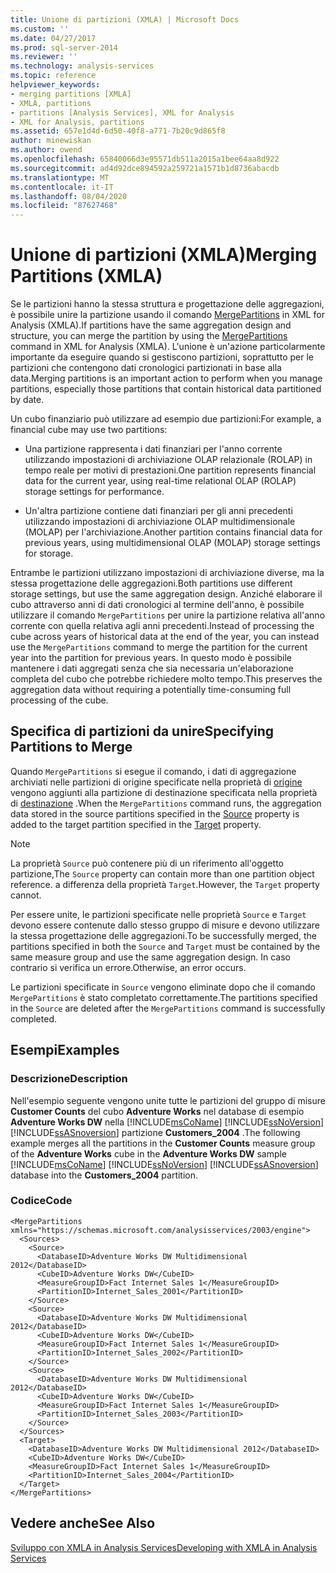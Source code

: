 ```yaml
---
title: Unione di partizioni (XMLA) | Microsoft Docs
ms.custom: ''
ms.date: 04/27/2017
ms.prod: sql-server-2014
ms.reviewer: ''
ms.technology: analysis-services
ms.topic: reference
helpviewer_keywords:
- merging partitions [XMLA]
- XMLA, partitions
- partitions [Analysis Services], XML for Analysis
- XML for Analysis, partitions
ms.assetid: 657e1d4d-6d50-40f8-a771-7b20c9d865f8
author: minewiskan
ms.author: owend
ms.openlocfilehash: 65840066d3e95571db511a2015a1bee64aa8d922
ms.sourcegitcommit: ad4d92dce894592a259721a1571b1d8736abacdb
ms.translationtype: MT
ms.contentlocale: it-IT
ms.lasthandoff: 08/04/2020
ms.locfileid: "87627468"
---
```

# <a name="merging-partitions-xmla"></a><span data-ttu-id="7a0ea-102">Unione di partizioni (XMLA)</span><span class="sxs-lookup"><span data-stu-id="7a0ea-102">Merging Partitions (XMLA)</span></span>
  <span data-ttu-id="7a0ea-103">Se le partizioni hanno la stessa struttura e progettazione delle aggregazioni, è possibile unire la partizione usando il comando [MergePartitions](https://docs.microsoft.com/bi-reference/xmla/xml-elements-commands/mergepartitions-element-xmla) in XML for Analysis (XMLA).</span><span class="sxs-lookup"><span data-stu-id="7a0ea-103">If partitions have the same aggregation design and structure, you can merge the partition by using the [MergePartitions](https://docs.microsoft.com/bi-reference/xmla/xml-elements-commands/mergepartitions-element-xmla) command in XML for Analysis (XMLA).</span></span> <span data-ttu-id="7a0ea-104">L'unione è un'azione particolarmente importante da eseguire quando si gestiscono partizioni, soprattutto per le partizioni che contengono dati cronologici partizionati in base alla data.</span><span class="sxs-lookup"><span data-stu-id="7a0ea-104">Merging partitions is an important action to perform when you manage partitions, especially those partitions that contain historical data partitioned by date.</span></span>  
  
 <span data-ttu-id="7a0ea-105">Un cubo finanziario può utilizzare ad esempio due partizioni:</span><span class="sxs-lookup"><span data-stu-id="7a0ea-105">For example, a financial cube may use two partitions:</span></span>  
  
-   <span data-ttu-id="7a0ea-106">Una partizione rappresenta i dati finanziari per l'anno corrente utilizzando impostazioni di archiviazione OLAP relazionale (ROLAP) in tempo reale per motivi di prestazioni.</span><span class="sxs-lookup"><span data-stu-id="7a0ea-106">One partition represents financial data for the current year, using real-time relational OLAP (ROLAP) storage settings for performance.</span></span>  
  
-   <span data-ttu-id="7a0ea-107">Un'altra partizione contiene dati finanziari per gli anni precedenti utilizzando impostazioni di archiviazione OLAP multidimensionale (MOLAP) per l'archiviazione.</span><span class="sxs-lookup"><span data-stu-id="7a0ea-107">Another partition contains financial data for previous years, using multidimensional OLAP (MOLAP) storage settings for storage.</span></span>  
  
 <span data-ttu-id="7a0ea-108">Entrambe le partizioni utilizzano impostazioni di archiviazione diverse, ma la stessa progettazione delle aggregazioni.</span><span class="sxs-lookup"><span data-stu-id="7a0ea-108">Both partitions use different storage settings, but use the same aggregation design.</span></span> <span data-ttu-id="7a0ea-109">Anziché elaborare il cubo attraverso anni di dati cronologici al termine dell'anno, è possibile utilizzare il comando `MergePartitions` per unire la partizione relativa all'anno corrente con quella relativa agli anni precedenti.</span><span class="sxs-lookup"><span data-stu-id="7a0ea-109">Instead of processing the cube across years of historical data at the end of the year, you can instead use the `MergePartitions` command to merge the partition for the current year into the partition for previous years.</span></span> <span data-ttu-id="7a0ea-110">In questo modo è possibile mantenere i dati aggregati senza che sia necessaria un'elaborazione completa del cubo che potrebbe richiedere molto tempo.</span><span class="sxs-lookup"><span data-stu-id="7a0ea-110">This preserves the aggregation data without requiring a potentially time-consuming full processing of the cube.</span></span>  
  
## <a name="specifying-partitions-to-merge"></a><span data-ttu-id="7a0ea-111">Specifica di partizioni da unire</span><span class="sxs-lookup"><span data-stu-id="7a0ea-111">Specifying Partitions to Merge</span></span>  
 <span data-ttu-id="7a0ea-112">Quando `MergePartitions` si esegue il comando, i dati di aggregazione archiviati nelle partizioni di origine specificate nella proprietà di [origine](https://docs.microsoft.com/bi-reference/xmla/xml-elements-properties/source-element-xmla) vengono aggiunti alla partizione di destinazione specificata nella proprietà di [destinazione](https://docs.microsoft.com/bi-reference/xmla/xml-elements-properties/target-element-xmla) .</span><span class="sxs-lookup"><span data-stu-id="7a0ea-112">When the `MergePartitions` command runs, the aggregation data stored in the source partitions specified in the [Source](https://docs.microsoft.com/bi-reference/xmla/xml-elements-properties/source-element-xmla) property is added to the target partition specified in the [Target](https://docs.microsoft.com/bi-reference/xmla/xml-elements-properties/target-element-xmla) property.</span></span>  
  
> [!NOTE]  
>  <span data-ttu-id="7a0ea-113">La proprietà `Source` può contenere più di un riferimento all'oggetto partizione,</span><span class="sxs-lookup"><span data-stu-id="7a0ea-113">The `Source` property can contain more than one partition object reference.</span></span> <span data-ttu-id="7a0ea-114">a differenza della proprietà `Target`.</span><span class="sxs-lookup"><span data-stu-id="7a0ea-114">However, the `Target` property cannot.</span></span>  
  
 <span data-ttu-id="7a0ea-115">Per essere unite, le partizioni specificate nelle proprietà `Source` e `Target` devono essere contenute dallo stesso gruppo di misure e devono utilizzare la stessa progettazione delle aggregazioni.</span><span class="sxs-lookup"><span data-stu-id="7a0ea-115">To be successfully merged, the partitions specified in both the `Source` and `Target` must be contained by the same measure group and use the same aggregation design.</span></span> <span data-ttu-id="7a0ea-116">In caso contrario si verifica un errore.</span><span class="sxs-lookup"><span data-stu-id="7a0ea-116">Otherwise, an error occurs.</span></span>  
  
 <span data-ttu-id="7a0ea-117">Le partizioni specificate in `Source` vengono eliminate dopo che il comando `MergePartitions` è stato completato correttamente.</span><span class="sxs-lookup"><span data-stu-id="7a0ea-117">The partitions specified in the `Source` are deleted after the `MergePartitions` command is successfully completed.</span></span>  
  
## <a name="examples"></a><span data-ttu-id="7a0ea-118">Esempi</span><span class="sxs-lookup"><span data-stu-id="7a0ea-118">Examples</span></span>  
  
### <a name="description"></a><span data-ttu-id="7a0ea-119">Descrizione</span><span class="sxs-lookup"><span data-stu-id="7a0ea-119">Description</span></span>  
 <span data-ttu-id="7a0ea-120">Nell'esempio seguente vengono unite tutte le partizioni del gruppo di misure **Customer Counts** del cubo **Adventure Works** nel database di esempio **Adventure Works DW** nella [!INCLUDE[msCoName](../../includes/msconame-md.md)] [!INCLUDE[ssNoVersion](../../includes/ssnoversion-md.md)] [!INCLUDE[ssASnoversion](../../includes/ssasnoversion-md.md)] partizione **Customers_2004** .</span><span class="sxs-lookup"><span data-stu-id="7a0ea-120">The following example merges all the partitions in the **Customer Counts** measure group of the **Adventure Works** cube in the **Adventure Works DW** sample [!INCLUDE[msCoName](../../includes/msconame-md.md)] [!INCLUDE[ssNoVersion](../../includes/ssnoversion-md.md)] [!INCLUDE[ssASnoversion](../../includes/ssasnoversion-md.md)] database into the **Customers_2004** partition.</span></span>  
  
### <a name="code"></a><span data-ttu-id="7a0ea-121">Codice</span><span class="sxs-lookup"><span data-stu-id="7a0ea-121">Code</span></span>  
  
```  
<MergePartitions xmlns="https://schemas.microsoft.com/analysisservices/2003/engine">  
  <Sources>  
    <Source>  
      <DatabaseID>Adventure Works DW Multidimensional 2012</DatabaseID>  
      <CubeID>Adventure Works DW</CubeID>  
      <MeasureGroupID>Fact Internet Sales 1</MeasureGroupID>  
      <PartitionID>Internet_Sales_2001</PartitionID>  
    </Source>  
    <Source>  
      <DatabaseID>Adventure Works DW Multidimensional 2012</DatabaseID>  
      <CubeID>Adventure Works DW</CubeID>  
      <MeasureGroupID>Fact Internet Sales 1</MeasureGroupID>  
      <PartitionID>Internet_Sales_2002</PartitionID>  
    </Source>  
    <Source>  
      <DatabaseID>Adventure Works DW Multidimensional 2012</DatabaseID>  
      <CubeID>Adventure Works DW</CubeID>  
      <MeasureGroupID>Fact Internet Sales 1</MeasureGroupID>  
      <PartitionID>Internet_Sales_2003</PartitionID>  
    </Source>  
  </Sources>  
  <Target>  
    <DatabaseID>Adventure Works DW Multidimensional 2012</DatabaseID>  
    <CubeID>Adventure Works DW</CubeID>  
    <MeasureGroupID>Fact Internet Sales 1</MeasureGroupID>  
    <PartitionID>Internet_Sales_2004</PartitionID>  
  </Target>  
</MergePartitions>  
```  
  
## <a name="see-also"></a><span data-ttu-id="7a0ea-122">Vedere anche</span><span class="sxs-lookup"><span data-stu-id="7a0ea-122">See Also</span></span>  
 [<span data-ttu-id="7a0ea-123">Sviluppo con XMLA in Analysis Services</span><span class="sxs-lookup"><span data-stu-id="7a0ea-123">Developing with XMLA in Analysis Services</span></span>](developing-with-xmla-in-analysis-services.md)  
  
  
